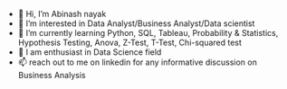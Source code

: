 - 👋 Hi, I’m Abinash nayak
- 👀 I’m interested in Data Analyst/Business Analyst/Data scientist
- 🌱 I’m currently learning Python, SQL, Tableau, Probability & Statistics, Hypothesis Testing, Anova, Z-Test, T-Test, Chi-squared test
- 💞️ I am enthusiast in Data Science field
- 📫 reach out to me on linkedin for any informative discussion on Business Analysis


<!---
abinashhrm/abinashhrm is a ✨ special ✨ repository because its `README.md` (this file) appears on your GitHub profile.
You can click the Preview link to take a look at your changes.
--->
